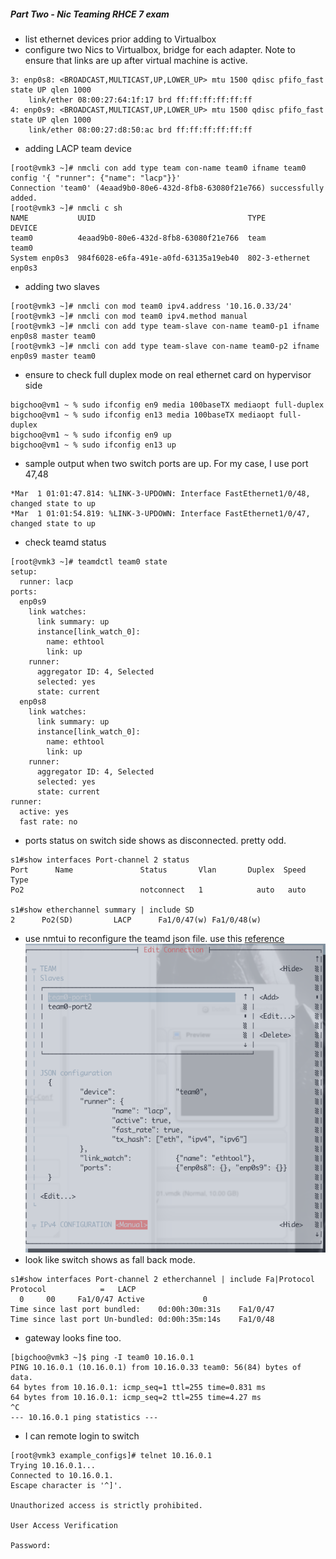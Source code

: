 ##### Part Two - Nic Teaming RHCE 7 exam
* list ethernet devices prior adding to Virtualbox
* configure two Nics to Virtualbox, bridge for each adapter. Note to ensure that links are up after virtual machine is active.
```
3: enp0s8: <BROADCAST,MULTICAST,UP,LOWER_UP> mtu 1500 qdisc pfifo_fast state UP qlen 1000
    link/ether 08:00:27:64:1f:17 brd ff:ff:ff:ff:ff:ff
4: enp0s9: <BROADCAST,MULTICAST,UP,LOWER_UP> mtu 1500 qdisc pfifo_fast state UP qlen 1000
    link/ether 08:00:27:d8:50:ac brd ff:ff:ff:ff:ff:ff
```
* adding LACP team device
```
[root@vmk3 ~]# nmcli con add type team con-name team0 ifname team0 config '{ "runner": {"name": "lacp"}}'
Connection 'team0' (4eaad9b0-80e6-432d-8fb8-63080f21e766) successfully added.
[root@vmk3 ~]# nmcli c sh
NAME           UUID                                  TYPE            DEVICE
team0          4eaad9b0-80e6-432d-8fb8-63080f21e766  team            team0
System enp0s3  984f6028-e6fa-491e-a0fd-63135a19eb40  802-3-ethernet  enp0s3
```
* adding two slaves
```
[root@vmk3 ~]# nmcli con mod team0 ipv4.address '10.16.0.33/24'
[root@vmk3 ~]# nmcli con mod team0 ipv4.method manual
[root@vmk3 ~]# nmcli con add type team-slave con-name team0-p1 ifname enp0s8 master team0
[root@vmk3 ~]# nmcli con add type team-slave con-name team0-p2 ifname enp0s9 master team0
```
* ensure to check full duplex mode on real ethernet card on hypervisor side
```
bigchoo@vm1 ~ % sudo ifconfig en9 media 100baseTX mediaopt full-duplex
bigchoo@vm1 ~ % sudo ifconfig en13 media 100baseTX mediaopt full-duplex
bigchoo@vm1 ~ % sudo ifconfig en9 up
bigchoo@vm1 ~ % sudo ifconfig en13 up
```
* sample output when two switch ports are up. For my case, I use port 47,48
```
*Mar  1 01:01:47.814: %LINK-3-UPDOWN: Interface FastEthernet1/0/48, changed state to up
*Mar  1 01:01:54.819: %LINK-3-UPDOWN: Interface FastEthernet1/0/47, changed state to up
```
* check teamd status
```
[root@vmk3 ~]# teamdctl team0 state
setup:
  runner: lacp
ports:
  enp0s9
    link watches:
      link summary: up
      instance[link_watch_0]:
        name: ethtool
        link: up
    runner:
      aggregator ID: 4, Selected
      selected: yes
      state: current
  enp0s8
    link watches:
      link summary: up
      instance[link_watch_0]:
        name: ethtool
        link: up
    runner:
      aggregator ID: 4, Selected
      selected: yes
      state: current
runner:
  active: yes
  fast rate: no
```
* ports status on switch side shows as disconnected. pretty odd.
```
s1#show interfaces Port-channel 2 status
Port      Name               Status       Vlan       Duplex  Speed Type
Po2                          notconnect   1            auto   auto

s1#show etherchannel summary | include SD
2      Po2(SD)         LACP      Fa1/0/47(w) Fa1/0/48(w)
```
* use nmtui to reconfigure the teamd json file. use this [reference](https://access.redhat.com/documentation/en-US/Red_Hat_Enterprise_Linux/7/html/Networking_Guide/sec-Configure_a_Network_Team_Using-the_Command_Line.html)
![nmtui-team0](https://github.com/boonchu/opslab/blob/master/daily_linux/nmtui-team0.png)
* look like switch shows as fall back mode.
```
s1#show interfaces Port-channel 2 etherchannel | include Fa|Protocol
Protocol            =   LACP
  0     00     Fa1/0/47 Active             0
Time since last port bundled:    0d:00h:30m:31s    Fa1/0/47
Time since last port Un-bundled: 0d:00h:35m:14s    Fa1/0/48
```
* gateway looks fine too.
```
[bigchoo@vmk3 ~]$ ping -I team0 10.16.0.1
PING 10.16.0.1 (10.16.0.1) from 10.16.0.33 team0: 56(84) bytes of data.
64 bytes from 10.16.0.1: icmp_seq=1 ttl=255 time=0.831 ms
64 bytes from 10.16.0.1: icmp_seq=2 ttl=255 time=4.27 ms
^C
--- 10.16.0.1 ping statistics ---
```
* I can remote login to switch
```
[root@vmk3 example_configs]# telnet 10.16.0.1
Trying 10.16.0.1...
Connected to 10.16.0.1.
Escape character is '^]'.

Unauthorized access is strictly prohibited.

User Access Verification

Password:
```
